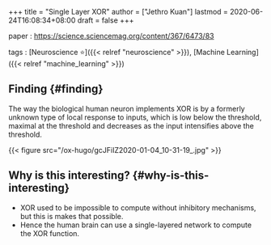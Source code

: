 +++
title = "Single Layer XOR"
author = ["Jethro Kuan"]
lastmod = 2020-06-24T16:08:34+08:00
draft = false
+++

paper
: <https://science.sciencemag.org/content/367/6473/83>

tags
: [Neuroscience ⭐]({{< relref "neuroscience" >}}), [Machine Learning]({{< relref "machine_learning" >}})

## Finding {#finding}

The way the biological human neuron implements XOR is by a formerly
unknown type of local response to inputs, which is low below the
threshold, maximal at the threshold and decreases as the input
intensifies above the threshold.

{{< figure src="/ox-hugo/gcJFiIZ2020-01-04_10-31-19_.jpg" >}}

## Why is this interesting? {#why-is-this-interesting}

- XOR used to be impossible to compute without inhibitory mechanisms,
  but this is makes that possible.
- Hence the human brain can use a single-layered network to compute
  the XOR function.
